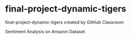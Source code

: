 # final-project-dynamic-tigers
final-project-dynamic-tigers created by GitHub Classroom


Sentiment Analysis on Amazon Dataset
